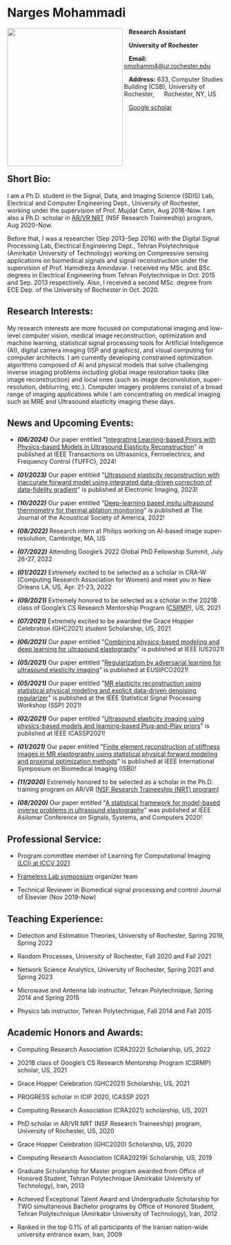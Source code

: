 # Narges Mohammadi

<img align="left" src="https://user-images.githubusercontent.com/61758751/125205080-74cf4800-e24e-11eb-937e-65dc6455958a.jpg" width="268" height="320"/>

  &ensp; **Research Assistant**

  &ensp; **University of Rochester**

  &ensp; **Email:** nmohamm4@ur.rochester.edu

  &ensp; **Address:** 633, Computer Studies Building (CSB), University of Rochester, 
  &ensp; &nbsp; Rochester, NY, US
  
  &ensp; [Google scholar](https://scholar.google.com/citations?user=LFgb6E0AAAAJ&hl=en)
  

  <!--- &ensp; [CV](https://rochester.box.com/s/chw7gz9sx5xpwiuhqwv0hvcu4z30nte7)-->


<br/><br/><br/><br/><br/><br/>
## Short Bio:
I am a Ph.D. student in the Signal, Data, and Imaging Science (SDIS) Lab, Electrical and Computer Engineering Dept., University of Rochester, working under the supervision of Prof. Mujdat Cetin, Aug 2018-Now. I am also a Ph.D. scholar in [AR/VR NRT](https://www.rochester.edu/augmented-virtual-reality/about/students/index.html) (NSF Research Traineeship) program, Aug 2020-Now. 

Before that, I was a researcher (Sep 2013-Sep 2016) with the Digital Signal Processing Lab, Electrical Engineering Dept., Tehran Polytechnique (Amirkabir University of Technology) working on Compressive sensing applications on biomedical signals and signal reconstruction under the supervision of Prof. Hamidreza Amindavar. I received my MSc. and BSc. degrees in Electrical Engineering from Tehran Polytechnique in Oct. 2015 and Sep. 2013 respectively. Also, I received a second MSc. degree from ECE Dep. of the University of Rochester in Oct. 2020.
## Research Interests:
My research interests are more focused on computational imaging and low-level computer vision, medical image reconstruction, optimization and machine learning, statistical signal processing tools for Artificial Intelligence (AI), digital camera imaging (ISP and graphics), and visual computing for computer architects. I am currently developing constrained optimization algorithms composed of AI and physical models that solve challenging inverse imaging problems including global image restoration tasks (like image reconstruction) and local ones (such as image deconvolution, super-resolution, deblurring, etc.). Computer imagery problems consist of a broad range of imaging applications while I am concentrating on medical imaging such as MRE and Ultrasound elasticity imaging these days. 

## News and Upcoming Events:
- _**(06/2024)**_ Our paper entitled "[Integrating Learning-based Priors with Physics-based Models in Ultrasound Elasticity Reconstruction]([https://ieeexplore.ieee.org/abstract/document/10569036])" is published at IEEE Transactions on Ultrasonics, Ferroelectrics, and Frequency Control (TUFFC), 2024! 

- _**(01/2023)**_ Our paper entitled "[Ultrasound elasticity reconstruction with inaccurate forward model using integrated data-driven correction of data-fidelity gradient](https://library.imaging.org/ei/articles/35/14/COIMG-171)" is published at Electronic Imaging, 2023! 

- _**(10/2022)**_ Our paper entitled "[Deep-learning based insitu ultrasound thermometry for thermal ablation monitoring](https://pubs.aip.org/asa/jasa/article/152/4/A114/2839754/Deep-learning-based-insitu-ultrasound-thermometry)" is published at The Journal of the Acoustical Society of America, 2022! 

- _**(08/2022)**_ Research intern at Philips working on AI-based image super-resolution, Cambridge, MA, US

- _**(07/2022)**_ Attending Google’s 2022 Global PhD Fellowship Summit, July 26-27, 2022

- _**(01/2022)**_ Extremely excited to be selected as a scholar in CRA-W (Computing Research Association for Women) and meet you in New Orleans LA, US, Apr. 21-23, 2022

- _**(09/2021)**_ Extremely honored to be selected as a scholar in the 2021B class of Google’s CS Research Mentorship Program ([CSRMP](https://research.google/outreach/csrmp/recipients/)), US, 2021

- _**(07/2021)**_ Extremely excited to be awarded the Grace Hopper Celebration (GHC2021) student Scholarship, US, 2021

- _**(06/2021)**_ Our paper entitled "[Combining physics-based modeling and deep learning for ultrasound elastography](https://ieeexplore.ieee.org/abstract/document/9593781)" is published at IEEE IUS2021! 

- _**(05/2021)**_ Our paper entitled "[Regularization by adversarial learning for ultrasound elasticity imaging](https://ieeexplore.ieee.org/stamp/stamp.jsp?arnumber=9615997)" is published at EUSIPCO2021! 

- _**(05/2021)**_ Our paper entitled "[MR elasticity reconstruction using statistical physical modeling and explicit data-driven denoising regularizer](https://ieeexplore.ieee.org/stamp/stamp.jsp?arnumber=9513799)" is published at the IEEE Statistical Signal Processing Workshop (SSP) 2021! 
 
- _**(02/2021)**_ Our paper entitled "[Ultrasound elasticity imaging using physics-based models and learning-based Plug-and-Play priors](https://ieeexplore.ieee.org/document/9413652)" is published at IEEE ICASSP2021!

- _**(01/2021)**_ Our paper entitled "[Finite element reconstruction of stiffness images in MR elastography using statistical physical forward modeling and proximal optimization methods](https://ieeexplore.ieee.org/stamp/stamp.jsp?arnumber=9433873)" is published at IEEE International Symposium on Biomedical Imaging (ISBI)! 

- _**(11/2020)**_ Extremely honored to be selected as a scholar in the Ph.D. training program on AR/VR ([NSF Research Traineeship (NRT) program](https://www.rochester.edu/augmented-virtual-reality/about/students/index.html))

- _**(08/2020)**_ Our paper entitled "[A statistical framework for model-based inverse problems in ultrasound elastography](https://ieeexplore.ieee.org/abstract/document/9443450)" was published at IEEE Asilomar Conference on Signals, Systems, and Computers 2020! 

## Professional Service: 
- Program committee member of Learning for Computational Imaging [(LCI) at ICCV 2021](https://sites.google.com/view/lci-iccv2021/program-committee)

- [Frameless Lab symposium](https://www.rit.edu/framelesslabs/symposium-2021) organizer team 

- Technical Reviewer in Biomedical signal processing and control Journal of Elsevier (Nov 2019-Now)

## Teaching Experience: 
- Detection and Estimation Theories, University of Rochester, Spring 2019, Spring 2022

- Random Processes, University of Rochester, Fall 2020 and Fall 2021

- Network Science Analytics, University of Rochester, Spring 2021 and Spring 2023

- Microwave and Antenna lab instructor, Tehran Polytechnique, Spring 2014 and Spring 2015

- Physics lab instructor, Tehran Polytechnique, Fall 2014 and Fall 2015

## Academic Honors and Awards:
- Computing Research Association (CRA2022) Scholarship, US, 2022

- 2021B class of Google’s CS Research Mentorship Program (CSRMP) scholar, US, 2021

- Grace Hopper Celebration (GHC2021) Scholarship, US, 2021

- PROGRESS scholar in ICIP 2020, ICASSP 2021

- Computing Research Association (CRA2021) scholarship, US, 2021

- PhD scholar in AR/VR NRT (NSF Research Traineeship) program, University of Rochester, US, 2020

- Grace Hopper Celebration (GHC2020) Scholarship, US, 2020

- Computing Research Association (CRA20219) Scholarship, US, 2019

-	Graduate Scholarship for Master program awarded from Office of Honored Student, Tehran Polytechnique (Amirkabir University of Technology), Iran, 2013

-	Achieved Exceptional Talent Award and Undergraduate Scholarship for TWO simultaneous Bachelor programs by Office of Honored Student, Tehran Polytechnique (Amirkabir University of Technology), Iran, 2012

-	Ranked in the top 0.1% of all participants of the Iranian nation-wide university entrance exam, Iran, 2009


